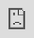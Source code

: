 ```yaml
---
layout: default
title: Bestiary Guide
nav_order: 2
---
```


# The Dragonborn's Bestiary
###### By WhisperDealer & Patman

![image](https://i.imgur.com/bomD23i.png)
Adds a new custom menu to the game. Collect information about the creatures you encounter, learn their strengths and weaknesses, and keep track of your feats with kill, summon and transformation counters.

## What is the Bestiary?
The Dragonborn's Bestiary is a mod made by [JPSteel2](https://next.nexusmods.com/profile/JPSteel2/about-me?gameId=1704), a well known mod author responisble for great projects like the Cities of the North series or Northern Roads and much more. Inspired by games like The Witcher 3, the bestiary contains entries on the different types of enemies you can encounter on your adventure in Skyrim.

Learn more about the mod [here](https://www.nexusmods.com/skyrimspecialedition/mods/123521) or checkout JPSteel's video below.

<div class="youtube-container">
  <iframe style="position: absolute; top: 0; left: 0; width: 100%; height: 100%;" 
    src="https://www.youtube.com/embed/MmWiqaD7UYY?si=ueQ2UTw7bhSpmBJh" 
    title="YouTube video player" 
    frameborder="0" 
    allow="accelerometer; autoplay; clipboard-write; encrypted-media; gyroscope; picture-in-picture; web-share" 
    referrerpolicy="strict-origin-when-cross-origin" 
    allowfullscreen>
  </iframe>
</div>

## In Lorerim

The beauty of the Bestiary in Lorerim comes from an extensive patch made by [Patman023](https://next.nexusmods.com/profile/patman023/mods?gameId=1704). An ultimate collection of creatures totalling 230+ entries. This Bestiary patch is a massive compilation made exclusively for the upcoming wabbajack modlist Lorerim v2.0. Over 100 extra entries have been added including completely custom creature entries not found anywhere else.

The patch comes with an extensive list of improvements including the following:
- Over 100 creatures added
- Untarnished UI patch Integrated
- Resistance/Weakness slots increased from 5 to 8!
- Requiem/Lorerim Resistances
- Requiem/Lorerim Weaknesses
- Requiem/Lorerim Loot adjustments
- Added a new icon for Daedric Weapons
- Changed Pierce icon to a Dagger to match requiem resistance
- When the requiem book "Bestiary of Skyrim" is read, all the creatures in the book will have their Bestiary entries unlocked!
- Added many more creature unlock entries to specific books and spells
- Adjusted wording of some entries to match the information in the "Bestiary of Skyrim" book
- Adjusted wording of some of the Dragon entries as their resistances depend on their breath type
- Dragonborn creatures are patched with Fozar's Dragonborn Patch in mind

A great change is the updates to existing entries to match the next-gen graphics of Lorerim. Which paired with the Untarnished UI patch makes for a brillaint look.

![image](https://staticdelivery.nexusmods.com/mods/1704/images/125957/125957-1722744370-339253458.png)

Another great addition in this patch is the new creatures added. As mentioned there are over 100 creatures added but these aren't entirely new *creatures* added by mods but rather new entries for unique enemies you can encounter. Including:
- Legendary Dragons
- Legendary Creatures (Requiem rare creatures)
- Legendary Draugr
- Legendary Vampires (New in v1.3!)
- Named Dragon Priests
- Extra Creature variants
- CC pets

![image](https://i.imgur.com/JJNsWwu.png)

And some creatures added by quest mods & other mods integrated:
- Attacko's Daedra
- Clockwork
- Project AHO
- Beyond Skyrim - Bruma
- Sirenroot - Deluge of Deceit 
- Journey to Baan Malur and Morrowind 
- Siege at Icemoth

## How to use
To use the Bestiary there's two things you need to know.

### 1. How to view the Bestiary
To open the new Bestiary menu, press K by default. The hotkey can be changed in the mod's INI file.

On the left of the menu, you can browse the different categories and their associated creatures. You can browse this menu either with keyboard navigation keys, with the mouse or with joysticks if using a gamepad.

On the top of the menu, you can switch between a creature's variants by pressing Q and R. If you are playing with a gamepad, press LB and RB to switch between variants. Alternatively, you can also click on the arrows next to the variants' names.

On the right of the menu, if the description is too long to fit in the text box, a scrolling bar will appear. If you are playing with mouse and keyboard, you can either use the mouse scroll or click and drag the bar to scroll the text. You can also use the Page Up and Page Down keys. If you are using a controller, use LT and RT to scroll the description.

**Short Version**
By default its `K` on the keyboard, dudestandard has added a shortcut for controller as well: `LB + dpad left`

### 2. How to add to the Bestiary
Simply activating peaceful creatures will add them to the Bestiary while enemy types are added after you have defeated one.

Additionally reading books like *Bestiary of Skyrim* will unlock entries.

---

## 3.0 Update
Lorerim's 3.0 update came with a plethora if new content and with it came several updates to the bestiary. Or as it is now known as *the travellers guide* as it has gone beyond a bestiary.

**Expanded Lore Entries:** Significant enhancements have been made to numerous lore entries, offering deeper insights into the backstories and characteristics of various creatures and entities. Expect richer details that add depth to the world and its inhabitants.

**Improved Creature Images:** Several creature images have been updated, providing more detailed and visually striking representations of the creatures to better immerse players in the experience.

**New Creatures Added:** A variety of new and exciting creatures have been introduced, each with unique behaviors, abilities, and lore to discover. These additions enhance the diversity and challenge within the game world.

**Integrated Addons & Armor Patches:** The Addons and Armor patches have now been seamlessly integrated into this patch for streamlined compatibility. The armor patch adds information about the new custom Lorerim armor bonuses.

**Integrated Weapons Patch:** A showcase of the custom bonuses added in Lorerim, this patch showcases the unique enhancements for various weapons. These bonuses, tailored to each weapon’s lore and design, become accessible through the Craftsman training, adding depth and strategy to your arsenal.

**New Integrated Races Patch!:** A showcase of the racial lore in Skyrim, this patch provides detailed descriptions of each race's unique background and history. These entries, deeply rooted in Elder Scrolls lore, offer a richer understanding of the diverse cultures and identities that define Skyrim's inhabitants, past and present.

**New Integrated Quests Patches:** All my quest patches have now been added to the main 3.0 Lorerim patch

---

## Learn more
If you'd like to learn more, checkout the patch mod on the Nexus [here](https://www.nexusmods.com/skyrimspecialedition/mods/125957).